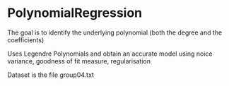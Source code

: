 # PolynomialRegression
The goal is to identify the underlying polynomial (both the degree and the coefficients)

Uses Legendre Polynomials and obtain an accurate model using noice variance, goodness of fit measure, regularisation

Dataset is the file group04.txt
